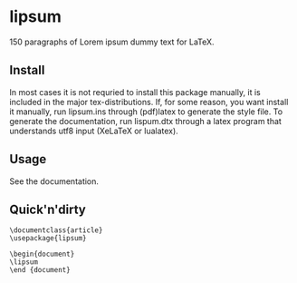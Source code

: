 # lipsum
150 paragraphs of Lorem ipsum dummy text for LaTeX.

## Install
In most cases it is not requried to install this package manually, it is
included in the major tex-distributions. If, for some reason, you want install
it manually, run lipsum.ins through (pdf)latex to generate the style file. To
generate the documentation, run lispum.dtx through a latex program that
understands utf8 input (XeLaTeX or lualatex).

## Usage

See the documentation.

## Quick'n'dirty
```
\documentclass{article}
\usepackage{lipsum}

\begin{document}
\lipsum
\end {document}
```
